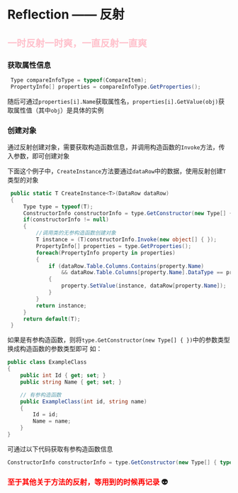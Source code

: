 # Reflection —— 反射

## <font color="pink" face="汉仪迪升英雄体, 楷体">一时反射一时爽，一直反射一直爽</font>

### 获取属性信息

```csharp
 Type compareInfoType = typeof(CompareItem);
 PropertyInfo[] properties = compareInfoType.GetProperties();
```

随后可通过`properties[i].Name`获取属性名，`properties[i].GetValue(obj)`获取属性值（其中`obj`）是具体的实例

### 创建对象

通过反射创建对象，需要获取构造函数信息，并调用构造函数的`Invoke`方法，传入参数，即可创建对象

下面这个例子中，`CreateInstance`方法要通过`dataRow`中的数据，使用反射创建`T`类型的对象

```csharp
 public static T CreateInstance<T>(DataRow dataRow)
 {
     Type type = typeof(T);
     ConstructorInfo constructorInfo = type.GetConstructor(new Type[] { });
     if(constructorInfo != null)
     {
         //调用类的无参构造函数创建对象
         T instance = (T)constructorInfo.Invoke(new object[] { });
         PropertyInfo[] properties = type.GetProperties();
         foreach(PropertyInfo property in properties)
         {
             if (dataRow.Table.Columns.Contains(property.Name) 
                 && dataRow.Table.Columns[property.Name].DataType == property.PropertyType)
             {
                 property.SetValue(instance, dataRow[property.Name]);
             }
         }
         return instance;
     }
     return default(T);
 }
```
如果是有参构造函数，则将`type.GetConstructor(new Type[] { })`中的参数类型换成构造函数的参数类型即可
如：

```csharp
public class ExampleClass
{
    public int Id { get; set; }
    public string Name { get; set; }

    // 有参构造函数
    public ExampleClass(int id, string name)
    {
        Id = id;
        Name = name;
    }
}
```

可通过以下代码获取有参构造函数信息

```csharp
ConstructorInfo constructorInfo = type.GetConstructor(new Type[] { typeof(int), typeof(string) });
```

### <font color="red" face="楷体">至于其他关于方法的反射，等用到的时候再记录</font> 👽

